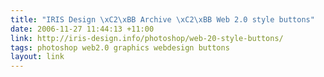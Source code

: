 ```yaml
---
title: "IRIS Design \xC2\xBB Archive \xC2\xBB Web 2.0 style buttons"
date: 2006-11-27 11:44:13 +11:00
link: http://iris-design.info/photoshop/web-20-style-buttons/
tags: photoshop web2.0 graphics webdesign buttons
layout: link
---
```

